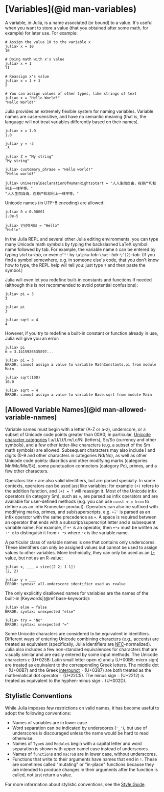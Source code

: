 # [Variables](@id man-variables)

A variable, in Julia, is a name associated (or bound) to a value. It's useful when you want to
store a value (that you obtained after some math, for example) for later use. For example:

```julia-repl
# Assign the value 10 to the variable x
julia> x = 10
10

# Doing math with x's value
julia> x + 1
11

# Reassign x's value
julia> x = 1 + 1
2

# You can assign values of other types, like strings of text
julia> x = "Hello World!"
"Hello World!"
```

Julia provides an extremely flexible system for naming variables. Variable names are case-sensitive,
and have no semantic meaning (that is, the language will not treat variables differently based
on their names).

```jldoctest
julia> x = 1.0
1.0

julia> y = -3
-3

julia> Z = "My string"
"My string"

julia> customary_phrase = "Hello world!"
"Hello world!"

julia> UniversalDeclarationOfHumanRightsStart = "人人生而自由，在尊严和权利上一律平等。"
"人人生而自由，在尊严和权利上一律平等。"
```

Unicode names (in UTF-8 encoding) are allowed:

```jldoctest
julia> δ = 0.00001
1.0e-5

julia> 안녕하세요 = "Hello"
"Hello"
```

In the Julia REPL and several other Julia editing environments, you can type many Unicode math
symbols by typing the backslashed LaTeX symbol name followed by tab. For example, the variable
name `δ` can be entered by typing `\delta`-*tab*, or even `α̂⁽²⁾` by `\alpha`-*tab*-`\hat`-
*tab*-`\^(2)`-*tab*. (If you find a symbol somewhere, e.g. in someone else's code,
that you don't know how to type, the REPL help will tell you: just type `?` and
then paste the symbol.)

Julia will even let you redefine built-in constants and functions if needed (although
this is not recommended to avoid potential confusions):

```jldoctest
julia> pi = 3
3

julia> pi
3

julia> sqrt = 4
4
```

However, if you try to redefine a built-in constant or function already in use, Julia will give
you an error:

```jldoctest
julia> pi
π = 3.1415926535897...

julia> pi = 3
ERROR: cannot assign a value to variable MathConstants.pi from module Main

julia> sqrt(100)
10.0

julia> sqrt = 4
ERROR: cannot assign a value to variable Base.sqrt from module Main
```

## [Allowed Variable Names](@id man-allowed-variable-names)

Variable names must begin with a letter (A-Z or a-z), underscore, or a subset of Unicode code
points greater than 00A0; in particular, [Unicode character categories](https://www.fileformat.info/info/unicode/category/index.htm)
Lu/Ll/Lt/Lm/Lo/Nl (letters), Sc/So (currency and other symbols), and a few other letter-like characters
(e.g. a subset of the Sm math symbols) are allowed. Subsequent characters may also include ! and
digits (0-9 and other characters in categories Nd/No), as well as other Unicode code points: diacritics
and other modifying marks (categories Mn/Mc/Me/Sk), some punctuation connectors (category Pc),
primes, and a few other characters.

Operators like `+` are also valid identifiers, but are parsed specially. In some contexts, operators
can be used just like variables; for example `(+)` refers to the addition function, and `(+) = f`
will reassign it. Most of the Unicode infix operators (in category Sm), such as `⊕`, are parsed
as infix operators and are available for user-defined methods (e.g. you can use `const ⊗ = kron`
to define `⊗` as an infix Kronecker product).  Operators can also be suffixed with modifying marks,
primes, and sub/superscripts, e.g. `+̂ₐ″` is parsed as an infix operator with the same precedence as `+`.
A space is required between an operator that ends with a subscript/superscript letter and a subsequent
variable name. For example, if `+ᵃ` is an operator, then `+ᵃx` must be written as `+ᵃ x` to distinguish
it from `+ ᵃx` where `ᵃx` is the variable name.


A particular class of variable names is one that contains only underscores. These identifiers can only be assigned values but cannot be used to assign values to other variables.
More technically, they can only be used as an [L-value](https://en.wikipedia.org/wiki/Value_(computer_science)#lrvalue), but not as an
 [R-value](https://en.wikipedia.org/wiki/R-value):

```julia-repl
julia> x, ___ = size([2 2; 1 1])
(2, 2)

julia> y = ___
ERROR: syntax: all-underscore identifier used as rvalue
```

The only explicitly disallowed names for variables are the names of the built-in [Keywords](@ref base-keywords):

```julia-repl
julia> else = false
ERROR: syntax: unexpected "else"

julia> try = "No"
ERROR: syntax: unexpected "="
```

Some Unicode characters are considered to be equivalent in identifiers.
Different ways of entering Unicode combining characters (e.g., accents)
are treated as equivalent (specifically, Julia identifiers are [NFC](http://www.macchiato.com/unicode/nfc-faq)-normalized).
Julia also includes a few non-standard equivalences for characters that are
visually similar and are easily entered by some input methods. The Unicode
characters `ɛ` (U+025B: Latin small letter open e) and `µ` (U+00B5: micro sign)
are treated as equivalent to the corresponding Greek letters. The middle dot
`·` (U+00B7) and the Greek
[interpunct](https://en.wikipedia.org/wiki/Interpunct) `·` (U+0387) are both
treated as the mathematical dot operator `⋅` (U+22C5).
The minus sign `−` (U+2212) is treated as equivalent to the hyphen-minus sign `-` (U+002D).

## Stylistic Conventions

While Julia imposes few restrictions on valid names, it has become useful to adopt the following
conventions:

  * Names of variables are in lower case.
  * Word separation can be indicated by underscores (`'_'`), but use of underscores is discouraged
    unless the name would be hard to read otherwise.
  * Names of `Type`s and `Module`s begin with a capital letter and word separation is shown with upper
    camel case instead of underscores.
  * Names of `function`s and `macro`s are in lower case, without underscores.
  * Functions that write to their arguments have names that end in `!`. These are sometimes called
    "mutating" or "in-place" functions because they are intended to produce changes in their arguments
    after the function is called, not just return a value.

For more information about stylistic conventions, see the [Style Guide](@ref).
